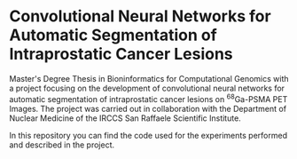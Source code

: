 # Convolutional Neural Networks for Automatic Segmentation of Intraprostatic Cancer Lesions 

Master's Degree Thesis in Bioninformatics for Computational Genomics with a project focusing on the development of convolutional neural networks for automatic segmentation of intraprostatic cancer lesions on $^{68}$Ga-PSMA PET Images. The project was carried out in collaboration with the Department of Nuclear Medicine of the IRCCS San Raffaele Scientific Institute.

In this repository you can find the code used for the experiments performed and described in the project. 
